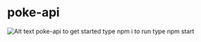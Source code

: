 # poke-api
![Alt text](/resources/images/1.png?raw=true)
poke-api
to get started type npm i
to run type npm start